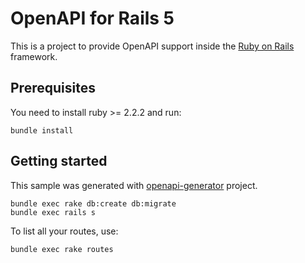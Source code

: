 # OpenAPI for Rails 5

This is a project to provide OpenAPI support inside the [Ruby on Rails](http://rubyonrails.org/) framework.

## Prerequisites
You need to install ruby >= 2.2.2 and run:

```
bundle install
```

## Getting started

This sample was generated with [openapi-generator](https://github.com/openapitools/openapi-generator) project.

```
bundle exec rake db:create db:migrate
bundle exec rails s
```

To list all your routes, use:

```
bundle exec rake routes
```
